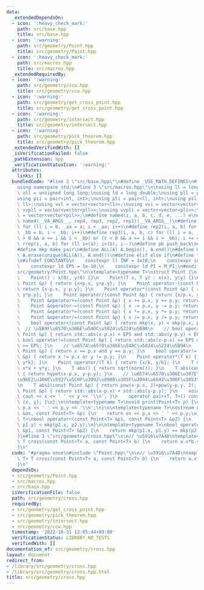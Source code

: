 ```yaml
---
data:
  _extendedDependsOn:
  - icon: ':heavy_check_mark:'
    path: src/base.hpp
    title: src/base.hpp
  - icon: ':warning:'
    path: src/geometry/Point.hpp
    title: src/geometry/Point.hpp
  - icon: ':heavy_check_mark:'
    path: src/macros.hpp
    title: src/macros.hpp
  _extendedRequiredBy:
  - icon: ':warning:'
    path: src/geometry/ccw.hpp
    title: src/geometry/ccw.hpp
  - icon: ':warning:'
    path: src/geometry/get_cross_point.hpp
    title: src/geometry/get_cross_point.hpp
  - icon: ':warning:'
    path: src/geometry/intersect.hpp
    title: src/geometry/intersect.hpp
  - icon: ':warning:'
    path: src/geometry/pick_theorem.hpp
    title: src/geometry/pick_theorem.hpp
  _extendedVerifiedWith: []
  _isVerificationFailed: false
  _pathExtension: hpp
  _verificationStatusIcon: ':warning:'
  attributes:
    links: []
  bundledCode: "#line 2 \"src/base.hpp\"\n#define _USE_MATH_DEFINES\n#include <bits/stdc++.h>\n\
    using namespace std;\n#line 3 \"src/macros.hpp\"\n\nusing ll = long long;\nusing\
    \ ull = unsigned long long;\nusing ld = long double;\nusing pll = pair<ll, ll>;\n\
    using pii = pair<int, int>;\nusing pli = pair<ll, int>;\nusing pil = pair<int,\
    \ ll>;\nusing vvl = vector<vector<ll>>;\nusing vvi = vector<vector<int>>;\nusing\
    \ vvpll = vector<vector<pll>>;\nusing vvpli = vector<vector<pli>>;\nusing vvpil\
    \ = vector<vector<pil>>;\n#define name4(i, a, b, c, d, e, ...) e\n#define rep(...)\
    \ name4(__VA_ARGS__, rep4, rep3, rep2, rep1)(__VA_ARGS__)\n#define rep1(i, a)\
    \ for (ll i = 0, _aa = a; i < _aa; i++)\n#define rep2(i, a, b) for (ll i = a,\
    \ _bb = b; i < _bb; i++)\n#define rep3(i, a, b, c) for (ll i = a, _bb = b; (c\
    \ > 0 && a <= i && i < _bb) or (c < 0 && a >= i && i > _bb); i += c)\n#define\
    \ rrep(i, a, b) for (ll i=(a); i>(b); i--)\n#define pb push_back\n#define eb emplace_back\n\
    #define mkp make_pair\n#define ALL(A) A.begin(), A.end()\n#define UNIQUE(A) sort(ALL(A)),\
    \ A.erase(unique(ALL(A)), A.end())\n#define elif else if\n#define tostr to_string\n\
    \n#ifndef CONSTANTS\n    constexpr ll INF = 1e18;\n    constexpr int MOD = 1000000007;\n\
    \    constexpr ld EPS = 1e-10;\n    constexpr ld PI = M_PI;\n#endif\n#line 3 \"\
    src/geometry/Point.hpp\"\n\ntemplate<typename T>\nstruct Point {\n    T x, y;\n\
    \    Point() : x(0), y(0) {}\n    Point(T x, T y) : x(x), y(y) {}\n    Point operator+(const\
    \ Point &p) { return {x+p.x, y+p.y}; }\n    Point operator-(const Point &p) {\
    \ return {x-p.x, y-p.y}; }\n    Point operator*(const Point &p) { return {x*p.x,\
    \ y*p.y}; }\n    Point operator/(const Point &p) { return {x/p.x, y/p.y}; }\n\
    \    Point &operator+=(const Point &p) { x += p.x, y += p.y; return *this; }\n\
    \    Point &operator-=(const Point &p) { x -= p.x, y -= p.y; return *this; }\n\
    \    Point &operator*=(const Point &p) { x *= p.x, y *= p.y; return *this; }\n\
    \    Point &operator/=(const Point &p) { x /= p.x, y /= p.y; return *this; }\n\
    \    bool operator<(const Point &p) { return mkp(x, y) < mkp(p.x, p.y); }\n  \
    \  // \u5B9F\u6570\u306E\u540C\u5024\u5224\u5B9A\n    // bool operator==(const\
    \ Point &p) { return std::abs(x-p.x) < EPS and std::abs(y-p.y) < EPS; }\n    //\
    \ bool operator!=(const Point &p) { return std::abs(x-p.x) >= EPS or std::abs(y-p.y)\
    \ >= EPS; }\n    // \u6574\u6570\u306E\u540C\u5024\u5224\u5B9A\n    bool operator==(const\
    \ Point &p) { return x == p.x and y == p.y; }\n    bool operator!=(const Point\
    \ &p) { return x != p.x or y != p.y; }\n    Point operator*(T k) { return {x*k,\
    \ y*k}; }\n    Point operator/(T k) { return {x/k, y/k}; }\n    T norm() { return\
    \ x*x + y*y; }\n    T abs() { return sqrt(norm()); }\n    T abs(const Point &p)\
    \ { return hypot(x-p.x, y-p.y); }\n    // \u6574\u6570\u306E\u307E\u307E\u8DDD\
    \u96E2\u306E\u5927\u5C0F\u3092\u898B\u305F\u3044\u6642\u306F\u3053\u3063\u3061\
    \n    T abs2(const Point &p) { return pow(x-p.x, 2)+pow(y-p.y, 2); }\n    T manhattan(const\
    \ Point &p) { return std::abs(x-p.x) + std::abs(y-p.y); }\n    void print() {\
    \ cout << x << ' ' << y << '\\n'; }\n    operator pair<T, T>() const { return\
    \ {x, y}; }\n};\n\ntemplate<typename T>\nvoid print(Point<T> p) {\n    cout <<\
    \ p.x << ' ' << p.y << '\\n';\n}\n\ntemplate<typename T>\nostream &operator<<(ostream\
    \ &os, const Point<T> &p) {\n    return os << p.x << ' ' << p.y;\n}\n\ntemplate<typename\
    \ T>\nbool operator<(const Point<T> &p1, const Point<T> &p2) {\n    return mkp(p1.x,\
    \ p1.y) < mkp(p2.x, p2.y);\n}\n\ntemplate<typename T>\nbool operator==(const Point<T>\
    \ &p1, const Point<T> &p2) {\n    return mkp(p1.x, p1.y) == mkp(p2.x, p2.y);\n\
    }\n#line 3 \"src/geometry/cross.hpp\"\n\n// \u5916\u7A4D\ntemplate<typename T>\
    \ T cross(const Point<T> a, const Point<T> b) {\n    return a.x*b.y - a.y*b.x;\n\
    }\n"
  code: "#pragma once\n#include \"Point.hpp\"\n\n// \u5916\u7A4D\ntemplate<typename\
    \ T> T cross(const Point<T> a, const Point<T> b) {\n    return a.x*b.y - a.y*b.x;\n\
    }\n"
  dependsOn:
  - src/geometry/Point.hpp
  - src/macros.hpp
  - src/base.hpp
  isVerificationFile: false
  path: src/geometry/cross.hpp
  requiredBy:
  - src/geometry/get_cross_point.hpp
  - src/geometry/pick_theorem.hpp
  - src/geometry/intersect.hpp
  - src/geometry/ccw.hpp
  timestamp: '2022-10-31 12:05:44+09:00'
  verificationStatus: LIBRARY_NO_TESTS
  verifiedWith: []
documentation_of: src/geometry/cross.hpp
layout: document
redirect_from:
- /library/src/geometry/cross.hpp
- /library/src/geometry/cross.hpp.html
title: src/geometry/cross.hpp
---
```

